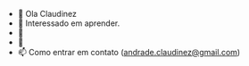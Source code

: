 - 👋 Ola Claudinez
- 👀 Interessado em aprender.
- 🌱 
- 💞️ 
- 📫 Como entrar em contato (andrade.claudinez@gmail.com)
